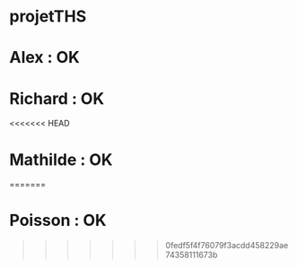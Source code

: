 # projetTHS
# Alex : OK
# Richard : OK
<<<<<<< HEAD
# Mathilde : OK
=======
# Poisson : OK
>>>>>>> 0fedf5f4f76079f3acdd458229ae74358111673b
